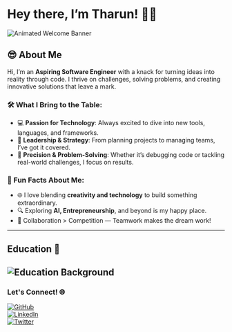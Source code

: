 # Hey there, I’m Tharun! 👋🚀  

![Animated Welcome Banner](https://media.giphy.com/media/xT0xeJpnrWC4XWblEk/giphy.gif)  

## 😎 About Me  
Hi, I’m an **Aspiring Software Engineer** with a knack for turning ideas into reality through code. I thrive on challenges, solving problems, and creating innovative solutions that leave a mark.  

### 🛠 What I Bring to the Table:  
- 💻 **Passion for Technology**: Always excited to dive into new tools, languages, and frameworks.  
- 🧠 **Leadership & Strategy**: From planning projects to managing teams, I’ve got it covered.  
- 🎯 **Precision & Problem-Solving**: Whether it’s debugging code or tackling real-world challenges, I focus on results.  

### 🌟 Fun Facts About Me:  
- 🌐 I love blending **creativity and technology** to build something extraordinary.  
- 🔍 Exploring **AI, Entrepreneurship**, and beyond is my happy place.  
- 🤝 Collaboration > Competition — Teamwork makes the dream work!  
---
## Education 📖  
![Education Background](https://lh3.googleusercontent.com/d/1AXBItg9kTTM2atU32OHzsOcVKpHULJvj)
---
### Let's Connect! 🌐  
[![GitHub](https://img.shields.io/badge/GitHub-100000?style=for-the-badge&logo=github&logoColor=white)](https://github.com/Tharunxm)  
[![LinkedIn](https://img.shields.io/badge/LinkedIn-0A66C2?style=for-the-badge&logo=linkedin&logoColor=white)](https://linkedin.com/in/m-tharun-a37126304)  
[![Twitter](https://img.shields.io/badge/Twitter-1DA1F2?style=for-the-badge&logo=twitter&logoColor=white)](https://twitter.com/TharunMurugesh)   
